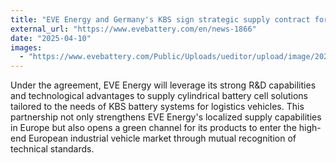 ```yaml
---
title: "EVE Energy and Germany's KBS sign strategic supply contract for cylindrical cells"
external_url: "https://www.evebattery.com/en/news-1866"
date: "2025-04-10"
images:
  - "https://www.evebattery.com/Public/Uploads/ueditor/upload/image/20250414/1744593528275248.png"
---
```


Under the agreement, EVE Energy will leverage its strong R&D capabilities and technological advantages to supply cylindrical battery cell solutions tailored to the needs of KBS battery systems for logistics vehicles. This partnership not only strengthens EVE Energy's localized supply capabilities in Europe but also opens a green channel for its products to enter the high-end European industrial vehicle market through mutual recognition of technical standards.